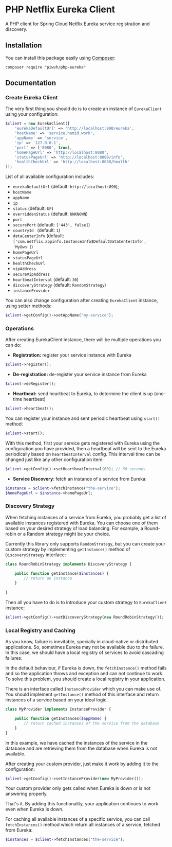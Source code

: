 PHP Netflix Eureka Client
=========================
A PHP client for Spring Cloud Netflix Eureka service registration and discovery.


## Installation
You can install this package easily using [Composer](https://getcomposer.org/
):

`composer require "piwvh/php-eureka"`

## Documentation

### Create Eureka Client
The very first thing you should do is to create an instance of `EurekaClient` using your configuration:
```php
$client = new EurekaClient([
    'eurekaDefaultUrl' => 'http://localhost:890/eureka',
    'hostName' => 'service.hamid.work',
    'appName' => 'service',
    'ip' => '127.0.0.1',
    'port' => ['8080', true],
    'homePageUrl' => 'http://localhost:8080',
    'statusPageUrl' => 'http://localhost:8080/info',
    'healthCheckUrl' => 'http://localhost:8080/health'
]);
```

List of all available configuration includes:

- `eurekaDefaultUrl` (default: `http://localhost:890`);
- `hostName`
- `appName`
- `ip`
- `status` (default: `UP`)
- `overriddenStatus` (default: `UNKNOWN`)
- `port`
- `securePort` (default: `['443', false]`)
- `countryId ` (default: `1`)
- `dataCenterInfo` (default: `['com.netflix.appinfo.InstanceInfo$DefaultDataCenterInfo', 'MyOwn']`)
- `homePageUrl`
- `statusPageUrl`
- `healthCheckUrl`
- `vipAddress`
- `secureVipAddress`
- `heartbeatInterval` (default: `30`)
- `discoveryStrategy` (default: `RandomStrategy`)
- `instanceProvider`


You can also change configuration after creating `EurekaClient` instance, using setter methods:
```php
$client->getConfig()->setAppName("my-service");
```

### Operations
After creating EurekaClient instance, there will be multiple operations you can do:
- **Registration:** register your service instance with Eureka
```php
$client->register();
```

- **De-registration:** de-register your service instance from Eureka
```php
$client->deRegister();
```

- **Heartbeat:** send heartbeat to Eureka, to determine the client is up (one-time heartbeat)
```php
$client->heartbeat();
```

You can register your instance and sent periodic heartbeat using `start()` method:
```php
$client->start();
```

With this method, first your service gets registered with Eureka using the
configuration you have provided, then a heartbeat will be sent to the Eureka periodically based
on `heartbeatInterval` config. This interval time can be changed just like any other
configuration item:
```php
$client->getConfig()->setHeartbeatInterval(60); // 60 seconds
``` 

- **Service Discovery**: fetch an instance of a service from Eureka:
```php
$instance = $client->fetchInstance("the-service");
$homePageUrl = $instance->homePageUrl;
```

### Discovery Strategy
When fetching instances of a service from Eureka, you probably get a list of available
instances registered with Eureka. You can choose one of them based on your desired strategy
of load balancing. For example, a Round-robin or a Random strategy might be your choice.

Currently this library only supports `RandomStrategy`, but you can create your custom
strategy by implementing `getInstance()` method of `DiscoveryStrategy` interface:

```php
class RoundRobinStrategy implements DiscoveryStrategy {

    public function getInstance($instances) {
        // return an instance
    }
    
}
```

Then all you have to do is to introduce your custom strategy to `EurekaClient` instance:
```php
$client->getConfig()->setDiscoveryStrategy(new RoundRobinStrategy());
```

### Local Registry and Caching
As you know, failure is inevitable, specially in cloud-native
or distributed applications. So, sometimes Eureka may not be available duo to the failure.
In this case, we should have a local registry of services to avoid cascading failures.

In the default behaviour, if Eureka is down, the `fetchInstance()` method fails and so
the application throws and exception and can not continue to work. To solve this
problem, you should create a local registry in your application.

There is an interface called `InstanceProvider` which you can make use of.
You should implement `getInstance()` method of this interface and return instances
of a service based on your ideal logic.

```php
class MyProvider implements InstanceProvider {

    public function getInstances($appName) { 
        // return cached instances of the service from the database 
    }
}
```

In this example, we have cached the instances of the service in the database and
are retrieving them from the database when Eureka is not available.

After creating your custom provider, just make it work by adding it to the configuration:

```php
$client->getConfig()->setInstanceProvider(new MyProvider());
```

Your custom provider only gets called when Eureka is down or is not answering properly.

That's it. By adding this functionality, your application continues to work even
when Eureka is down.

For caching all available instances of a specific service, you can call `fetchInstances()` method
which return all instances of a service, fetched from Eureka:

```php
$instances = $client->fetchInstances("the-service");
```
